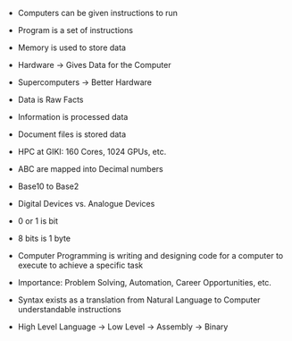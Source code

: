 - Computers can be given instructions to run
- Program is a set of instructions
- Memory is used to store data
- Hardware $\to$ Gives Data for the Computer
- Supercomputers $\to$ Better Hardware
- Data is Raw Facts
- Information is processed data
- Document files is stored data
- HPC at GIKI: 160 Cores, 1024 GPUs, etc.

- ABC are mapped into Decimal numbers
- Base10 to Base2
- Digital Devices vs. Analogue Devices
- 0 or 1 is bit
- 8 bits is 1 byte

- Computer Programming is writing and designing code for a computer to execute to achieve a specific task
- Importance: Problem Solving, Automation, Career Opportunities, etc.
- Syntax exists as a translation from Natural Language to Computer understandable instructions
- High Level Language $\to$ Low Level $\to$ Assembly $\to$ Binary